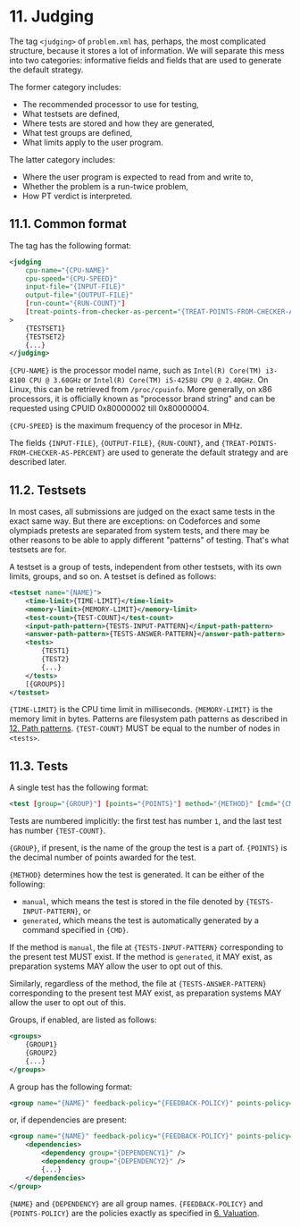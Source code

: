 # 11. Judging

The tag `<judging>` of `problem.xml` has, perhaps, the most complicated structure, because it stores a lot of information. We will separate this mess into two categories: informative fields and fields that are used to generate the default strategy.

The former category includes:

- The recommended processor to use for testing,
- What testsets are defined,
- Where tests are stored and how they are generated,
- What test groups are defined,
- What limits apply to the user program.

The latter category includes:

- Where the user program is expected to read from and write to,
- Whether the problem is a run-twice problem,
- How PT verdict is interpreted.


## 11.1. Common format

The tag has the following format:

```xml
<judging
    cpu-name="{CPU-NAME}"
    cpu-speed="{CPU-SPEED}"
    input-file="{INPUT-FILE}"
    output-file="{OUTPUT-FILE}"
    [run-count="{RUN-COUNT}"]
    [treat-points-from-checker-as-percent="{TREAT-POINTS-FROM-CHECKER-AS-PERCENT}"]
>
    {TESTSET1}
    {TESTSET2}
    {...}
</judging>
```

`{CPU-NAME}` is the processor model name, such as `Intel(R) Core(TM) i3-8100 CPU @ 3.60GHz` or `Intel(R) Core(TM) i5-4258U CPU @ 2.40GHz`. On Linux, this can be retrieved from `/proc/cpuinfo`. More generally, on x86 processors, it is officially known as "processor brand string" and can be requested using CPUID 0x80000002 till 0x80000004.

`{CPU-SPEED}` is the maximum frequency of the procesor in MHz.

The fields `{INPUT-FILE}`, `{OUTPUT-FILE}`, `{RUN-COUNT}`, and `{TREAT-POINTS-FROM-CHECKER-AS-PERCENT}` are used to generate the default strategy and are described later.


## 11.2. Testsets

In most cases, all submissions are judged on the exact same tests in the exact same way. But there are exceptions: on Codeforces and some olympiads pretests are separated from system tests, and there may be other reasons to be able to apply different "patterns" of testing. That's what testsets are for.

A testset is a group of tests, independent from other testsets, with its own limits, groups, and so on. A testset is defined as follows:

```xml
<testset name="{NAME}">
    <time-limit>{TIME-LIMIT}</time-limit>
    <memory-limit>{MEMORY-LIMIT}</memory-limit>
    <test-count>{TEST-COUNT}</test-count>
    <input-path-pattern>{TESTS-INPUT-PATTERN}</input-path-pattern>
    <answer-path-pattern>{TESTS-ANSWER-PATTERN}</answer-path-pattern>
    <tests>
        {TEST1}
        {TEST2}
        {...}
    </tests>
    [{GROUPS}]
</testset>
```

`{TIME-LIMIT}` is the CPU time limit in milliseconds. `{MEMORY-LIMIT}` is the memory limit in bytes. Patterns are filesystem path patterns as described in [12. Path patterns](12-path-patterns.md). `{TEST-COUNT}` MUST be equal to the number of nodes in `<tests>`.


## 11.3. Tests

A single test has the following format:

```xml
<test [group="{GROUP}"] [points="{POINTS}"] method="{METHOD}" [cmd="{CMD}"] />
```

Tests are numbered implicitly: the first test has number `1`, and the last test has number `{TEST-COUNT}`.

`{GROUP}`, if present, is the name of the group the test is a part of. `{POINTS}` is the decimal number of points awarded for the test.

`{METHOD}` determines how the test is generated. It can be either of the following:

- `manual`, which means the test is stored in the file denoted by `{TESTS-INPUT-PATTERN}`, or
- `generated`, which means the test is automatically generated by a command specified in `{CMD}`.

If the method is `manual`, the file at `{TESTS-INPUT-PATTERN}` corresponding to the present test MUST exist. If the method is `generated`, it MAY exist, as preparation systems MAY allow the user to opt out of this.

Similarly, regardless of the method, the file at `{TESTS-ANSWER-PATTERN}` corresponding to the present test MAY exist, as preparation systems MAY allow the user to opt out of this.

Groups, if enabled, are listed as follows:

```xml
<groups>
    {GROUP1}
    {GROUP2}
    {...}
</groups>
```

A group has the following format:

```xml
<group name="{NAME}" feedback-policy="{FEEDBACK-POLICY}" points-policy="{POINTS-POLICY}" />
```

or, if dependencies are present:

```xml
<group name="{NAME}" feedback-policy="{FEEDBACK-POLICY}" points-policy="{POINTS-POLICY}">
    <dependencies>
        <dependency group="{DEPENDENCY1}" />
        <dependency group="{DEPENDENCY2}" />
        {...}
    </dependencies>
</group>
```

`{NAME}` and `{DEPENDENCY}` are all group names. `{FEEDBACK-POLICY}` and `{POINTS-POLICY}` are the policies exactly as specified in [6. Valuation](06-valuation.md).
